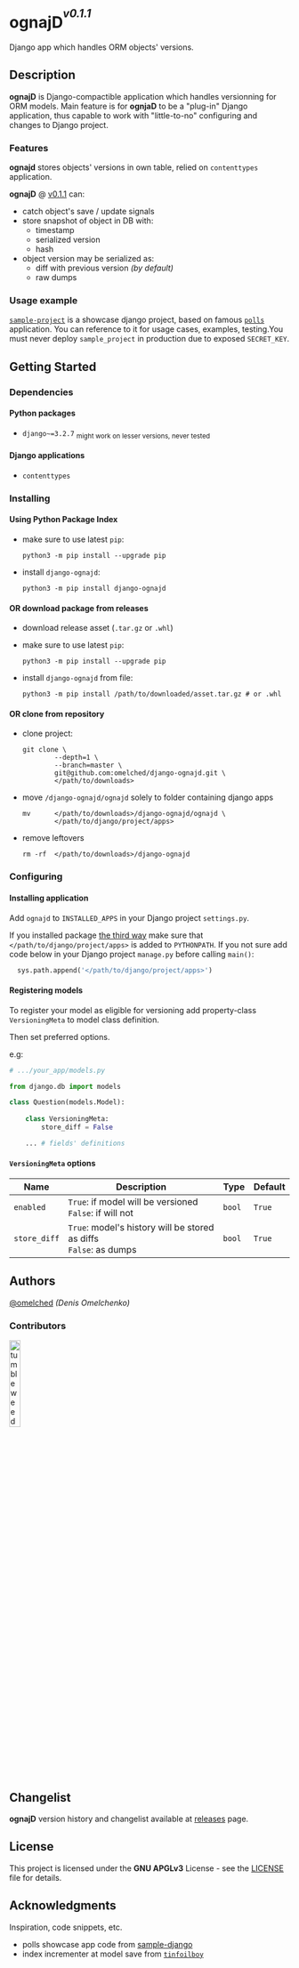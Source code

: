 # ognajD<sup><sup>_v0.1.1_</sup></sup>

Django app which handles ORM objects' versions.

## Description

**ognajD** is Django-compactible application which handles versionning for ORM models.
Main feature is for **ognjaD** to be a "plug-in" Django application, thus capable to 
work with "little-to-no" configuring and changes to Django project.

### Features
**ognajd** stores objects' versions in own table, relied on `contenttypes` application.

**ognajD** @ [v0.1.1](https://github.com/omelched/django-ognajd/releases/tag/v0.1.1) can:

 - catch object's save / update signals
 - store snapshot of object in DB with:
   - timestamp
   - serialized version
   - hash
 - object version may be serialized as:
   - diff with previous version _(by default)_
   - raw dumps

### Usage example

[`sample-project`](sample_project) is a showcase django project, based on famous
[`polls`](https://docs.djangoproject.com/en/3.2/intro/tutorial01/#creating-the-polls-app) application.
You can reference to it for usage cases, examples, testing.You must never deploy `sample_project` in
production due to exposed `SECRET_KEY`.

## Getting Started

### Dependencies

#### Python packages

* `django~=3.2.7` <sub>might work on lesser versions, never tested</sub>

#### Django applications

* `contenttypes`

### Installing

#### Using Python Package Index

* make sure to use latest `pip`:
  ```shell
  python3 -m pip install --upgrade pip
  ```

* install `django-ognajd`:
  ```shell
  python3 -m pip install django-ognajd
  ```
  
#### OR download package from releases

* download release asset (`.tar.gz` or `.whl`)

* make sure to use latest `pip`:
  ```shell
  python3 -m pip install --upgrade pip
  ```

* install `django-ognajd` from file:
  ```shell
  python3 -m pip install /path/to/downloaded/asset.tar.gz # or .whl
  ```

#### OR clone from repository 

* clone project:
  ```shell
  git clone \
          --depth=1 \
          --branch=master \
          git@github.com:omelched/django-ognajd.git \
          </path/to/downloads>
  ```

* move `/django-ognajd/ognajd` solely to folder containing django apps
  ```shell
  mv      </path/to/downloads>/django-ognajd/ognajd \
          </path/to/django/project/apps>
  ```
  
* remove leftovers
  ```shell
  rm -rf  </path/to/downloads>/django-ognajd
  ```

### Configuring

#### Installing application

Add `ognajd` to `INSTALLED_APPS` in your Django project `settings.py`.

If you installed package [the third way](#or-clone-from-repository) make sure that `</path/to/django/project/apps>`
is added to `PYTHONPATH`. If you not sure add code below in your Django project `manage.py` before calling `main()`:
```python
  sys.path.append('</path/to/django/project/apps>')
```

#### Registering models

To register your model as eligible for versioning add property-class `VersioningMeta` to model class definition.

Then set preferred options.

e.g:

```python
# .../your_app/models.py

from django.db import models

class Question(models.Model):
    
    class VersioningMeta:
        store_diff = False

    ... # fields' definitions
```

#### `VersioningMeta` options

| Name          | Description                                                             | Type    | Default |
|---------------|-------------------------------------------------------------------------|---------|---------|
| `enabled`     | `True`: if model will be versioned <br> `False`: if will not            | `bool`  | `True`  |
| `store_diff`  | `True`: model's history will be stored as diffs <br> `False`: as dumps  | `bool`  | `True`  |

## Authors

[@omelched](https://github.com/omelched) _(Denis Omelchenko)_

### Contributors

<img width=20% src="https://64.media.tumblr.com/7b59c6105c40d611aafac4539500fee1/tumblr_njiv6sUfgO1tvqkkro1_640.gifv" title="tumbleweed"/>

## Changelist

**ognajD** version history and changelist available at [releases](https://github.com/omelched/django-ognajd/releases) page.

## License

This project is licensed under the **GNU APGLv3** License - see the [LICENSE](LICENSE) file for details.

## Acknowledgments

Inspiration, code snippets, etc.
* polls showcase app code from [sample-django](https://github.com/digitalocean/sample-django)
* index incrementer at model save from [`tinfoilboy`](https://stackoverflow.com/a/41230517)

